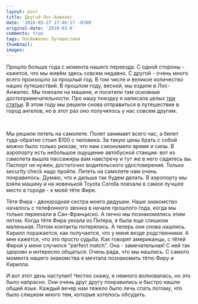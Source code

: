 ```yaml
---
layout: post
title: Другой Лос-Анжелес
date: '2018-03-27 17:46:17 -0700'
original-date: '2018-03-8'
comments: true
tags: ЛосАнжелес Путешествия
thumbnail: 
images: 
---
```


Прошло больше года с момента нашего переезда. С одной стороны - кажется, что мы живём здесь совсем недавно. С другой - очень много всего произошло за прошлый год. В том числе и великое количество наших путешествий. В прошлом году, весной, мы ездили в Лос-Анжелес. Мы поехали на машине, и посетили там основные достопримечательности. Про нашу поездку я написала целых <a href="https://karmelalla.com/tag/%D0%BB%D0%BE%D1%81%D0%B0%D0%BD%D0%B6%D0%B5%D0%BB%D0%B5%D1%81/">три статьи</a>. 
В этом году мы решили снова отправиться в путешествие в город ангелов, но в этот раз оно получилось у нас совсем другим.
<!--separate--> 
Мы решили лететь на самолете. Полет занимает всего час, а билет туда-обратно стоил $100 с человека. За такую цены брать с собой можно было только рюкзак, что нам сэкономило время и силы. В аэропорту есть небольшое ощущение автобусной станции: вот из самолета вышла пассажиры вам навстречу и тут же в него садитесь вы. Паспорт не нужен, достаточно водительского удостоверения. Только security check надо пройти. Лететь на самолете нам очень понравилось. Думаю, что и дальше так будем делать. 
В аэропорту мы взяли машину и на новенькой Toyota Corolla поехали в самое лучшее место в городе - к моей тёте Фире. 

Тётя Фира - двоюродная сестра моего дедушки. Наше знакомство началось с телефонного звонка в начале прошлого года, когда мы только переехали в Сан-Франциско. А лично мы познакомились этим летом. Когда тётя Фира уехала из Питера, я была еще слишком маленькая. Потом контакты потерялись. А теперь они снова нашлись. Кирилл поражается, как получается, что у меня везде родственники. А мне кажется, что это просто судьба. Как говорят американцы, с тётей Фирой у меня случился "perfect match". Она - замечательная! С ней так здорово и интересно общаться. Очень рада, что мы нашлись. С самого момента нашего знакомства я мечтала познакомить тётю Фиру и Кирилла.

И вот этот день наступил! Честно скажу, я немного волновалась, но это было напрасно. Они очень друг другу понравились и быстро нашли общий язык. Каждый вечер нам тяжело было лечь спать потому, что было слишком много тем, которые хотелось обсудить. 

<!--{% include image src="" %}-->
